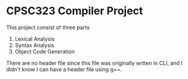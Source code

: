 # CPSC323 Compiler Project
This project consist of three parts
1. Lexical Analysis
2. Syntax Analysis
3. Object Code Generation

There are no header file since this file was originally wrtten in CLI, and I didn't know I can have a header file using g++.

